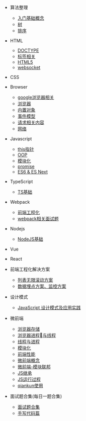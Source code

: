 - 算法整理
  - [入门基础概念](/docs/algorithm/0.前章.md)
  - [树](/docs/algorithm/1.树.md)
  - [排序](/docs/algorithm/2.排序.md)

- HTML
  - [DOCTYPE](/docs/html/1.DOCTYPE.md)
  - [标签相关](/docs/html/2.元素标签相关.md)
  - [HTML5](/docs/html/3.HTML5概念.md)
  - [websocket](/docs/html/4.websocket.md)
- CSS

- Browser
  - [google浏览器相关](/docs/browser/1.google-browser.md)
  - [浏览器](/docs/browser/2.browser.md)
  - [内置对象](/docs/browser/3.内置对象详解.md)
  - [事件模型](/docs/browser/4.事件模型详解.md)
  - [请求相关内容](/docs/browser/5.请求相关内容详解.md)
  - [网络](/docs/browser/6.internet.md)

- Javascript
  - [this指针](/docs/javascript/this.md)
  - [OOP](/docs/javascript/OOP.md)
  - [模块化](/docs/javascript/module.md)
  - [promise](/docs/javascript/promise.md)
  - [ES6 & ES Next](/docs/javascript/es6&esNext/README.md)

- TypeScript
  - [TS基础](/docs/typescript/typescript.md)

- Webpack
  - [前端工程化](/docs/webpack/工程化.md)
  - [webpack相关面试题](/docs/webpack/webpack.md)

- Nodejs
  - [NodeJS基础](/docs/nodejs/nodejs.md)

- Vue

- React

- 前端工程化解决方案
  - [列表无限滚动方案](/docs/solveplan/列表无限滚动方案.md)
  - [数据埋点方案、监控方案](/docs/solveplan/数据埋点方案、监控方案.md)

- 设计模式
  - [JavaScript 设计模式及应用实践](/docs/designmode/readme.md)


- 微前端
  - [浏览器存储](/docs/microfrontend/浏览器存储.md)
  - [浏览器进程与线程](/docs/microfrontend/浏览器进程与线程.md)
  - [线程与进程](/docs/microfrontend/线程与进程.md)
  - [模块化](/docs/microfrontend/模块化.md)
  - [前端性能](/docs/microfrontend/前端性能.md)
  - [微前端概念](/docs/microfrontend/微前端之为什么需要微前端.md)
  - [微前端-模块联邦](/docs/microfrontend/微前端-模块联邦.md)
  - [JS继承](/docs/microfrontend/JS继承.md)
  - [JS运行过程](/docs/microfrontend/JS运行过程.md)
  - [qiankun使用](/docs/microfrontend/qiankun实战.md)

- 面试题合集(每日一题合集)
  - [面试题合集](/docs/interview/readme.md)
  - [手写代码篇](/docs/interview/手写篇.md)
